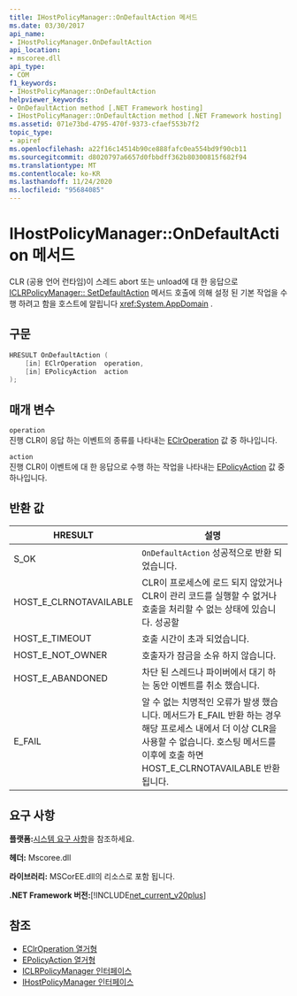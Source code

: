 ```yaml
---
title: IHostPolicyManager::OnDefaultAction 메서드
ms.date: 03/30/2017
api_name:
- IHostPolicyManager.OnDefaultAction
api_location:
- mscoree.dll
api_type:
- COM
f1_keywords:
- IHostPolicyManager::OnDefaultAction
helpviewer_keywords:
- OnDefaultAction method [.NET Framework hosting]
- IHostPolicyManager::OnDefaultAction method [.NET Framework hosting]
ms.assetid: 071e73bd-4795-470f-9373-cfaef553b7f2
topic_type:
- apiref
ms.openlocfilehash: a22f16c14514b90ce888fafc0ea554bd9f90cb11
ms.sourcegitcommit: d8020797a6657d0fbbdff362b80300815f682f94
ms.translationtype: MT
ms.contentlocale: ko-KR
ms.lasthandoff: 11/24/2020
ms.locfileid: "95684085"
---
```

# <a name="ihostpolicymanagerondefaultaction-method"></a>IHostPolicyManager::OnDefaultAction 메서드

CLR (공용 언어 런타임)이 스레드 abort 또는 unload에 대 한 응답으로 [ICLRPolicyManager:: SetDefaultAction](iclrpolicymanager-setdefaultaction-method.md) 메서드 호출에 의해 설정 된 기본 작업을 수행 하려고 함을 호스트에 알립니다 <xref:System.AppDomain> .  
  
## <a name="syntax"></a>구문  
  
```cpp  
HRESULT OnDefaultAction (  
    [in] EClrOperation  operation,
    [in] EPolicyAction  action  
);  
```  
  
## <a name="parameters"></a>매개 변수  

 `operation`  
 진행 CLR이 응답 하는 이벤트의 종류를 나타내는 [EClrOperation](eclroperation-enumeration.md) 값 중 하나입니다.  
  
 `action`  
 진행 CLR이 이벤트에 대 한 응답으로 수행 하는 작업을 나타내는 [EPolicyAction](epolicyaction-enumeration.md) 값 중 하나입니다.  
  
## <a name="return-value"></a>반환 값  
  
|HRESULT|설명|  
|-------------|-----------------|  
|S_OK|`OnDefaultAction` 성공적으로 반환 되었습니다.|  
|HOST_E_CLRNOTAVAILABLE|CLR이 프로세스에 로드 되지 않았거나 CLR이 관리 코드를 실행할 수 없거나 호출을 처리할 수 없는 상태에 있습니다. 성공할|  
|HOST_E_TIMEOUT|호출 시간이 초과 되었습니다.|  
|HOST_E_NOT_OWNER|호출자가 잠금을 소유 하지 않습니다.|  
|HOST_E_ABANDONED|차단 된 스레드나 파이버에서 대기 하는 동안 이벤트를 취소 했습니다.|  
|E_FAIL|알 수 없는 치명적인 오류가 발생 했습니다. 메서드가 E_FAIL 반환 하는 경우 해당 프로세스 내에서 더 이상 CLR을 사용할 수 없습니다. 호스팅 메서드를 이후에 호출 하면 HOST_E_CLRNOTAVAILABLE 반환 됩니다.|  
  
## <a name="requirements"></a>요구 사항  

 **플랫폼:**[시스템 요구 사항](../../get-started/system-requirements.md)을 참조하세요.  
  
 **헤더:** Mscoree.dll  
  
 **라이브러리:** MSCorEE.dll의 리소스로 포함 됩니다.  
  
 **.NET Framework 버전:**[!INCLUDE[net_current_v20plus](../../../../includes/net-current-v20plus-md.md)]  
  
## <a name="see-also"></a>참조

- [EClrOperation 열거형](eclroperation-enumeration.md)
- [EPolicyAction 열거형](epolicyaction-enumeration.md)
- [ICLRPolicyManager 인터페이스](iclrpolicymanager-interface.md)
- [IHostPolicyManager 인터페이스](ihostpolicymanager-interface.md)
